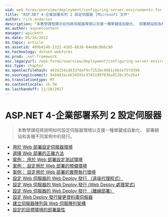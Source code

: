 ```yaml
---
uid: web-forms/overview/deployment/configuring-server-environments-for-web-deployment/index
title: "ASP.NET 4-企業部署系列 2 設定伺服器 |Microsoft 文件"
author: rick-anderson
description: "本教學課程顯示如何將伺服器環境以支援一種單鍵或自動化、 部署網站和各種不同的畫面中的發行設定..."
ms.author: aspnetcontent
manager: wpickett
ms.date: 05/16/2012
ms.topic: article
ms.assetid: 489b414b-2322-4385-8638-04e08c0b6c90
ms.technology: dotnet-webforms
ms.prod: .net-framework
msc.legacyurl: /web-forms/overview/deployment/configuring-server-environments-for-web-deployment
msc.type: chapter
ms.openlocfilehash: 48281541d8337daf9cf252bc4601c8b1e75fd398
ms.sourcegitcommit: 9a9483aceb34591c97451997036a9120c3fe2baf
ms.translationtype: MT
ms.contentlocale: zh-TW
ms.lasthandoff: 11/10/2017
---
```

<a name="aspnet-4---enterprise-deployment-series-2-configuring-servers"></a>ASP.NET 4-企業部署系列 2 設定伺服器
====================
> 本教學課程將說明如何設定伺服器環境以支援一種單鍵或自動化、 部署網站和各種不同案例中的發行。


- [用於 Web 部署設定伺服器環境](configuring-server-environments-for-web-deployment.md)
- [選擇 Web 部署的正確方法](choosing-the-right-approach-to-web-deployment.md)
- [案例： 用於 Web 部署設定測試環境](scenario-configuring-a-test-environment-for-web-deployment.md)
- [案例： 設定用於 Web 部署的預備環境](scenario-configuring-a-staging-environment-for-web-deployment.md)
- [案例： 設定用於 Web 部署的實際執行環境](scenario-configuring-a-production-environment-for-web-deployment.md)
- [設定 Web 伺服器的 Web Deploy 發行 （遠端代理程式）](configuring-a-web-server-for-web-deploy-publishing-remote-agent.md)
- [設定 Web 伺服器的 Web Deploy 發行 (Web Deploy 處理常式)](configuring-a-web-server-for-web-deploy-publishing-web-deploy-handler.md)
- [設定 Web 伺服器的 Web Deploy 發行 （離線部署）](configuring-a-web-server-for-web-deploy-publishing-offline-deployment.md)
- [設定 Web Deploy 發行變更資料庫伺服器](configuring-a-database-server-for-web-deploy-publishing.md)
- [建立伺服器陣列與 Web 伺服陣列架構](creating-a-server-farm-with-the-web-farm-framework.md)
- [設定的目標環境的部署屬性](configuring-deployment-properties-for-a-target-environment.md)
